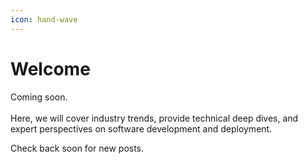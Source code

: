 ```yaml
---
icon: hand-wave
---
```


# Welcome

Coming soon. \
\
Here, we will cover industry trends, provide technical deep dives, and expert perspectives on software development and deployment.

Check back soon for new posts.
